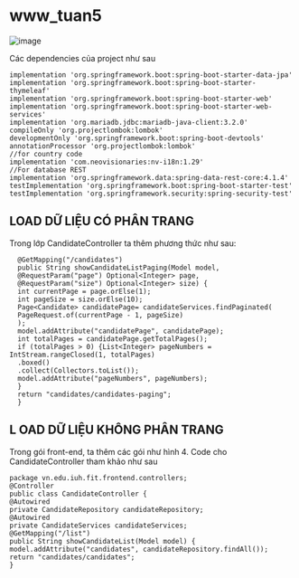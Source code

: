 # www_tuan5

![image](https://github.com/TrietKun/www_tuan5/assets/103935961/0d22c06b-1124-4016-ae0a-a1fb478ff236)

Các dependencies của project như sau

```
implementation 'org.springframework.boot:spring-boot-starter-data-jpa'
implementation 'org.springframework.boot:spring-boot-starter-thymeleaf'
implementation 'org.springframework.boot:spring-boot-starter-web'
implementation 'org.springframework.boot:spring-boot-starter-web-services'
implementation 'org.mariadb.jdbc:mariadb-java-client:3.2.0'
compileOnly 'org.projectlombok:lombok'
developmentOnly 'org.springframework.boot:spring-boot-devtools'
annotationProcessor 'org.projectlombok:lombok'
//for country code
implementation 'com.neovisionaries:nv-i18n:1.29'
//For database REST
implementation 'org.springframework.data:spring-data-rest-core:4.1.4'
testImplementation 'org.springframework.boot:spring-boot-starter-test'
testImplementation 'org.springframework.security:spring-security-test'
```

<h2>LOAD DỮ LIỆU CÓ PHÂN TRANG</h2>
Trong lớp CandidateController ta thêm phương thức như sau:

```
  @GetMapping("/candidates")
  public String showCandidateListPaging(Model model,
  @RequestParam("page") Optional<Integer> page,
  @RequestParam("size") Optional<Integer> size) {
  int currentPage = page.orElse(1);
  int pageSize = size.orElse(10);
  Page<Candidate> candidatePage= candidateServices.findPaginated(
  PageRequest.of(currentPage - 1, pageSize)
  );
  model.addAttribute("candidatePage", candidatePage);
  int totalPages = candidatePage.getTotalPages();
  if (totalPages > 0) {List<Integer> pageNumbers = IntStream.rangeClosed(1, totalPages)
  .boxed()
  .collect(Collectors.toList());
  model.addAttribute("pageNumbers", pageNumbers);
  }
  return "candidates/candidates-paging";
  }
```

<h2>L
OAD DỮ LIỆU KHÔNG PHÂN TRANG</h2>
Trong gói front-end, ta thêm các gói như hình 4. Code cho CandidateController tham khảo như sau

```
package vn.edu.iuh.fit.frontend.controllers;
@Controller
public class CandidateController {
@Autowired
private CandidateRepository candidateRepository;
@Autowired
private CandidateServices candidateServices;
@GetMapping("/list")
public String showCandidateList(Model model) {
model.addAttribute("candidates", candidateRepository.findAll());
return "candidates/candidates";
}
```
